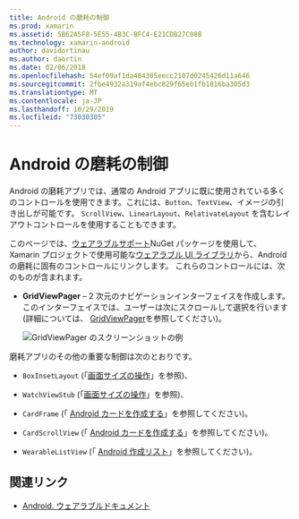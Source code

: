 ```yaml
---
title: Android の磨耗の制御
ms.prod: xamarin
ms.assetid: 5B62A5F8-5E55-4B3C-BFC4-E21CDB27C08B
ms.technology: xamarin-android
author: davidortinau
ms.author: daortin
ms.date: 02/06/2018
ms.openlocfilehash: 54ef09af1da484305eecc2107d0245426d11a646
ms.sourcegitcommit: 2fbe4932a319af4ebc829f65eb1fb1816ba305d3
ms.translationtype: MT
ms.contentlocale: ja-JP
ms.lasthandoff: 10/29/2019
ms.locfileid: "73030305"
---
```

# <a name="android-wear-controls"></a>Android の磨耗の制御

Android の磨耗アプリでは、通常の Android アプリに既に使用されている多くのコントロールを使用できます。これには、`Button`、`TextView`、イメージの引き出しが可能です。 `ScrollView`、`LinearLayout`、`RelativateLayout` を含むレイアウトコントロールを使用することもできます。

このページでは、[ウェアラブルサポート](https://www.nuget.org/packages/Xamarin.Android.Wear/)NuGet パッケージを使用して、Xamarin プロジェクトで使用可能な[ウェアラブル UI ライブラリ](https://developer.android.com/training/wearables/apps/layouts.html#UiLibrary)から、Android の磨耗に固有のコントロールにリンクします。 これらのコントロールには、次のものが含まれます。

- **GridViewPager** &ndash; 2 次元のナビゲーションインターフェイスを作成します。このインターフェイスでは、ユーザーは次にスクロールして選択を行います (詳細については、 [GridViewPager](~/android/wear/user-interface/controls/gridviewpager.md)を参照してください)。

    ![GridViewPager のスクリーンショットの例](images/gridviewpager.png)

磨耗アプリのその他の重要な制御は次のとおりです。

- `BoxInsetLayout` (「[画面サイズの操作](~/android/wear/screen-sizes.md)」を参照)、

- `WatchViewStub` (「[画面サイズの操作](~/android/wear/screen-sizes.md)」を参照)、

- `CardFrame` (「 [Android カードを作成する](https://developer.android.com/training/wearables/ui/cards.html)」を参照してください)。

- `CardScrollView` (「 [Android カードを作成する](https://developer.android.com/training/wearables/ui/cards.html)」を参照してください)。

- `WearableListView` (「 [Android 作成リスト](https://developer.android.com/training/wearables/ui/lists.html)」を参照してください)。

## <a name="related-links"></a>関連リンク

- [Android. ウェアラブルドキュメント](https://developer.android.com/reference/android/support/wearable/view/package-summary.html)
